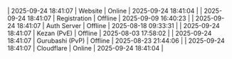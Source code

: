 | 2025-09-24 18:41:07 | Website | Online | 2025-09-24 18:41:04 |
| 2025-09-24 18:41:07 | Registration | Offline | 2025-09-09 16:40:23 |
| 2025-09-24 18:41:07 | Auth Server | Offline | 2025-08-18 09:33:31 |
| 2025-09-24 18:41:07 | Kezan (PvE) | Offline | 2025-08-03 17:58:02 |
| 2025-09-24 18:41:07 | Gurubashi (PvP) | Offline | 2025-08-23 21:44:06 |
| 2025-09-24 18:41:07 | Cloudflare | Online | 2025-09-24 18:41:04 |
